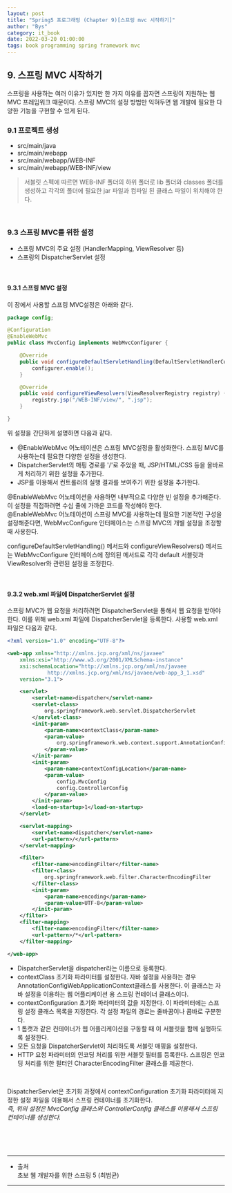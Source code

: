 ```yaml
---
layout: post
title: "Spring5 프로그래밍 (Chapter 9)[스프링 mvc 시작하기]"
author: "Bys"
category: it_book
date: 2022-03-20 01:00:00
tags: book programming spring framework mvc
---
```


## 9. 스프링 MVC 시작하기  
스프링을 사용하는 여러 이유가 있지만 한 가지 이유를 꼽자면 스프링이 지원하는 웹 MVC 프레임워크 때문이다. 
스프링 MVC의 설정 방법만 익혀두면 웹 개발에 필요한 다양한 기능을 구현할 수 있게 된다. 

### 9.1 프로젝트 생성  
- src/main/java
- src/main/webapp
- src/main/webapp/WEB-INF
- src/main/webapp/WEB-INF/view

> 서블릿 스펙에 따르면 WEB-INF 폴더의 하위 폴더로 lib 폴더와 classes 폴더를 생성하고 각각의 폴더에 필요한 jar 파일과 컴파일 된 클래스 파일이 위치해야 한다. 

<br>

### 9.3 스프링 MVC를 위한 설정  

- 스프링 MVC의 주요 설정 (HandlerMapping, ViewResolver 등)
- 스프링의 DispatcherServlet 설정

<br>

#### 9.3.1 스프링 MVC 설정  
이 장에서 사용할 스프링 MVC설정은 아래와 같다. 
```Java
package config;

@Configuration
@EnableWebMvc
public class MvcConfig implements WebMvcConfigurer {

	@Override
	public void configureDefaultServletHandling(DefaultServletHandlerConfigurer configurer) {
		configurer.enable();
	}

	@Override
	public void configureViewResolvers(ViewResolverRegistry registry) {
		registry.jsp("/WEB-INF/view/", ".jsp");
	}

}
```
위 설정을 간단하게 설명하면 다음과 같다.  
- @EnableWebMvc 어노테이션은 스프링 MVC설정을 활성화한다. 스프링 MVC를 사용하는데 필요한 다양한 설정을 생성한다. 
- DispatcherServlet의 매핑 경로를 '/'로 주었을 때, JSP/HTML/CSS 등을 올바르게 처리하기 위한 설정을 추가한다. 
- JSP를 이용해서 컨트롤러의 실행 결과를 보여주기 위한 설정을 추가한다.  

@EnableWebMvc 어노테이션을 사용하면 내부적으로 다양한 빈 설정을 추가해준다. 이 설정을 직접하려면 수십 줄에 가까운 코드를 작성해야 한다.  
@EnableWebMvc 어노테이션이 스프링 MVC를 사용하는데 필요한 기본적인 구성을 설정해준다면, WebMvcConfigure 인터페이스는 스프링 MVC의 개별 설정을 조정할 때 사용한다. 

configureDefaultServletHandling() 메서드와 configureViewResolvers() 메서드는 WebMvcConfigure 인터페이스에 정의된 메서드로 각각 default 서블릿과 ViewResolver와 관련된 설정을 조정한다.  

<br>

#### 9.3.2 web.xml 파일에 DispatcherServlet 설정  
스프링 MVC가 웹 요청을 처리하려면 DispatcherServlet을 통해서 웹 요청을 받아야 한다. 이를 위해 web.xml 파일에 DispatcherServlet을 등록한다. 
사용할 web.xml 파일은 다음과 같다. 

```xml
<?xml version="1.0" encoding="UTF-8"?>

<web-app xmlns="http://xmlns.jcp.org/xml/ns/javaee" 
	xmlns:xsi="http://www.w3.org/2001/XMLSchema-instance"
	xsi:schemaLocation="http://xmlns.jcp.org/xml/ns/javaee 
             http://xmlns.jcp.org/xml/ns/javaee/web-app_3_1.xsd"
	version="3.1">

	<servlet>
		<servlet-name>dispatcher</servlet-name>
		<servlet-class>
			org.springframework.web.servlet.DispatcherServlet
		</servlet-class>
		<init-param>
			<param-name>contextClass</param-name>
			<param-value>
				org.springframework.web.context.support.AnnotationConfigWebApplicationContext
			</param-value>
		</init-param>
		<init-param>
			<param-name>contextConfigLocation</param-name>
			<param-value>
				config.MvcConfig
				config.ControllerConfig
			</param-value>
		</init-param>
		<load-on-startup>1</load-on-startup>
	</servlet>

	<servlet-mapping>
		<servlet-name>dispatcher</servlet-name>
		<url-pattern>/</url-pattern>
	</servlet-mapping>

	<filter>
		<filter-name>encodingFilter</filter-name>
		<filter-class>
			org.springframework.web.filter.CharacterEncodingFilter
		</filter-class>
		<init-param>
			<param-name>encoding</param-name>
			<param-value>UTF-8</param-value>
		</init-param>
	</filter>
	<filter-mapping>
		<filter-name>encodingFilter</filter-name>
		<url-pattern>/*</url-pattern>
	</filter-mapping>

</web-app>
```
- DispatcherServlet을 dispatcher라는 이름으로 등록한다.
- contextClass 초기화 파라미터를 설정한다. 자바 설정을 사용하는 경우 AnnotationConfigWebApplicationContext클래스를 사용한다. 
  이 클래스는 자바 설정을 이용하는 웹 어플리케이션 용 스프링 컨테이너 클래스이다. 
- contextConfiguration 초기화 파라미터의 값을 지정한다. 이 파라미터에는 스프링 설정 클래스 목록을 지정한다. 각 설정 파일의 경로는 줄바꿈이나 콤바로 구분한다. 
- <load-on-startup>1</load-on-startup> 톰캣과 같은 컨테이너가 웹 어플리케이션을 구동할 때 이 서블릿을 함께 실행하도록 설정한다.  
- 모든 요청을 DispatcherServlet이 처리하도록 서블릿 매핑을 설정한다. 
- HTTP 요청 파라미터의 인코딩 처리를 위한 서블릿 필터를 등록한다. 스프링은 인코딩 처리를 위한 필터인 CharacterEncodingFilter 클래스를 제공한다.  

<br>

DispatcherServlet은 초기화 과정에서 contextConfiguration 초기화 파라미터에 지정한 설정 파일을 이용해서 스프링 컨테이너를 초기화한다.  
*즉, 위의 설정은 MvcConfig 클래스와 ControllerConfig 클래스를 이용해서 스프링 컨테이너를 생성한다.*  























<br><br><br>

---

- 출처  
초보 웹 개발자를 위한 스프링 5 (최범균)

---

